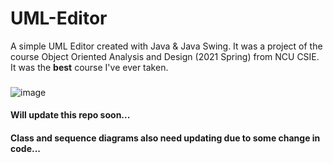 # UML-Editor
A simple UML Editor created with Java & Java Swing. It was a project of the course Object Oriented Analysis and Design (2021 Spring) from NCU CSIE. It was the **best** course I've ever taken.

### 
### 
###


![image](https://user-images.githubusercontent.com/56227873/121818634-f7e69800-ccba-11eb-9e60-36b845f60f1d.png)


#### Will update this repo soon...
#### Class and sequence diagrams also need updating due to some change in code...
